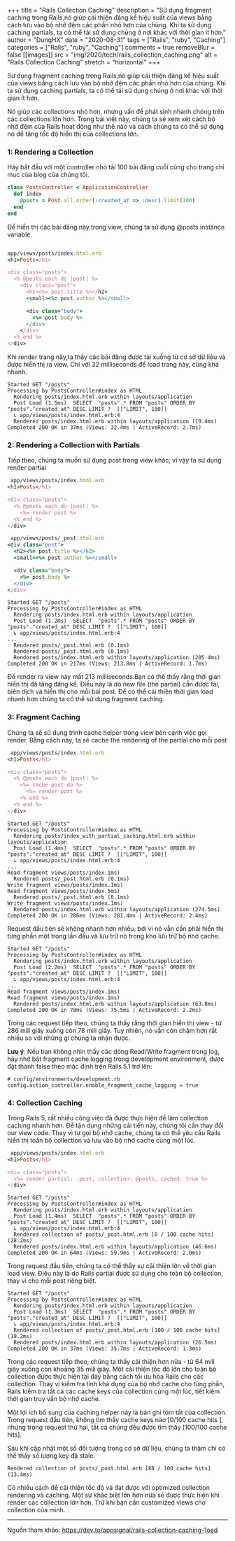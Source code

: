 +++
title = "Rails Collection Caching"
description = "Sử dụng fragment caching trong Rails,nó giúp cải thiện đáng kể hiệu suất của views bằng cách lưu vào bộ nhớ đệm các phần nhỏ hơn của chúng. Khi ta sử dụng caching partials, ta có thể tái sử dụng chúng ở nơi khác với thời gian ít hơn."
author = "DungHX"
date = "2020-08-31"
tags = ["Rails", "ruby", "Caching"]
categories = ["Rails", "ruby", "Caching"]
comments = true
removeBlur = false
[[images]]
  src = "img/2020/tech/rails_collection_caching.png"
  alt = "Rails Collection Caching"
  stretch = "horizontal"
+++

Sử dụng fragment caching trong Rails,nó giúp cải thiện đáng kể hiệu suất của views bằng cách lưu vào bộ nhớ đệm các phần nhỏ hơn của chúng. Khi ta sử dụng caching partials, ta có thể tái sử dụng chúng ở nơi khác với thời gian ít hơn.

Nó giúp các collections nhỏ hơn, nhưng vấn đề phát sinh nhanh chóng trên các collections lớn hơn. Trong bài viết này, chúng ta sẽ xem xét cách bộ nhớ đệm của Rails hoạt động như thế nào và cách chúng ta có thể sử dụng nó để tăng tốc độ hiển thị của collections lớn.

### 1: Rendering a Collection


Hãy bắt đầu với một controller nhỏ tải 100 bài đăng cuối cùng cho trang chỉ mục của blog của chúng tôi.

```ruby
class PostsController < ApplicationController
  def index
    @posts = Post.all.order(:created_at => :desc).limit(100)
  end
end
```
Để hiển thị các bài đăng này trong view, chúng ta sử dụng @posts instance variable.
```ruby

app/views/posts/index.html.erb
<h1>Posts</h1>

<div class="posts">
  <% @posts.each do |post| %>
    <div class="post">
      <h2><%= post.title %></h2>
      <small><%= post.author %></small>

      <div class="body">
        <%= post.body %>
      </div>
    </div>
  <% end %>
</div>
```

Khi render trang này,ta thấy các bài đăng được tải xuống từ cơ sở dữ liệu và được hiển thị ra view. Chỉ với 32 milliseconds để load trang này, cũng khá nhanh.

```
Started GET "/posts"
Processing by PostsController#index as HTML
  Rendering posts/index.html.erb within layouts/application
  Post Load (1.5ms)  SELECT  "posts".* FROM "posts" ORDER BY "posts"."created_at" DESC LIMIT ?  [["LIMIT", 100]]
  ↳ app/views/posts/index.html.erb:4
  Rendered posts/index.html.erb within layouts/application (19.4ms)
Completed 200 OK in 37ms (Views: 32.4ms | ActiveRecord: 2.7ms)
```

### 2: Rendering a Collection with Partials

Tiếp theo, chúng ta muốn sử dụng post trong view khác, vì vậy ta sử dụng render partial

```ruby
 app/views/posts/index.html.erb
<h1>Posts</h1>

<div class="posts">
  <% @posts.each do |post| %>
    <%= render post %>
  <% end %>
</div>

 app/views/posts/_post.html.erb
<div class="post">
  <h2><%= post.title %></h2>
  <small><%= post.author %></small>

  <div class="body">
    <%= post.body %>
  </div>
</div>
```

```
Started GET "/posts"
Processing by PostsController#index as HTML
  Rendering posts/index.html.erb within layouts/application
  Post Load (1.2ms)  SELECT  "posts".* FROM "posts" ORDER BY "posts"."created_at" DESC LIMIT ?  [["LIMIT", 100]]
  ↳ app/views/posts/index.html.erb:4
...
  Rendered posts/_post.html.erb (0.1ms)
  Rendered posts/_post.html.erb (0.1ms)
  Rendered posts/index.html.erb within layouts/application (205.4ms)
Completed 200 OK in 217ms (Views: 213.8ms | ActiveRecord: 1.7ms)
```

Để render ra view này mất  213 milliseconds.Bạn có thể thấy rằng thời gian hiển thị đã tăng đáng kể. Điều này là do new file (the partial) cần được tải, biên dịch và hiển thị cho mỗi bài post. Để có thể cải thiện thời gian load nhanh hơn chúng ta có thể sử dụng fragment caching.

### 3: Fragment Caching

Chúng ta sẽ sử dụng trình cache helper trong view bên cạnh việc gọi render. Bằng cách này, ta sẽ cache the rendering of the partial cho mỗi post

```ruby
 app/views/posts/index.html.erb
<h1>Posts</h1>

<div class="posts">
  <% @posts.each do |post| %>
    <%= cache post do %>
      <%= render post %>
    <% end %>
  <% end %>
</div>
```
```
Started GET "/posts"
Processing by PostsController#index as HTML
  Rendering posts/index_with_partial_caching.html.erb within layouts/application
  Post Load (1.4ms)  SELECT  "posts".* FROM "posts" ORDER BY "posts"."created_at" DESC LIMIT ?  [["LIMIT", 100]]
  ↳ app/views/posts/index.html.erb:4
...
Read fragment views/posts/index.1ms)
  Rendered posts/_post.html.erb (0.1ms)
Write fragment views/posts/index.1ms)
Read fragment views/posts/index.5ms)
  Rendered posts/_post.html.erb (0.1ms)
Write fragment views/posts/index.1ms)
  Rendered posts/index.html.erb within layouts/application (274.5ms)
Completed 200 OK in 286ms (Views: 281.4ms | ActiveRecord: 2.4ms)
```

Request đầu tiên sẽ không nhanh hơn nhiều, bởi vì nó vẫn cần phải hiển thị từng phần một trong lần đầu và lưu trữ nó trong kho lưu trữ bộ nhớ cache.
```
Started GET "/posts"
Processing by PostsController#index as HTML
  Rendering posts/index.html.erb within layouts/application
  Post Load (2.2ms)  SELECT  "posts".* FROM "posts" ORDER BY "posts"."created_at" DESC LIMIT ?  [["LIMIT", 100]]
  ↳ app/views/posts/index.html.erb:4
...
Read fragment views/posts/index.1ms)
Read fragment views/posts/index.1ms)
  Rendered posts/index.html.erb within layouts/application (63.8ms)
Completed 200 OK in 78ms (Views: 75.5ms | ActiveRecord: 2.2ms)
```

Trong các request tiếp theo, chúng ta thấy rằng thời gian hiển thị view - từ 286 mili giây xuống còn 78 mili giây. Tuy nhiên, nó vẫn còn chậm hơn rất nhiều so với những gì chúng ta nhận được.



**Lưu ý**: Nếu bạn không nhìn thấy các dòng Read/Write fragment trong log, hãy nhớ bật fragment cache logging trong development environment, được đặt thành false theo mặc định trên Rails 5.1 trở lên:

```
# config/environments/development.rb
config.action_controller.enable_fragment_cache_logging = true
```

### 4: Collection Caching

Trong Rails 5, rất nhiều công việc đã được thực hiện để làm collection caching nhanh hơn. Để tận dụng những cải tiến này, chúng tôi cần thay đổi our view code. Thay vì tự gọi bộ nhớ cache, chúng ta có thể yêu cầu Rails hiển thị toàn bộ collection và lưu vào bộ nhớ cache cùng một lúc.

```ruby
 app/views/posts/index.html.erb
<h1>Posts</h1>

<div class="posts">
  <%= render partial: :post, collection: @posts, cached: true %>
</div>
```

```
Started GET "/posts"
Processing by PostsController#index as HTML
  Rendering posts/index.html.erb within layouts/application
  Post Load (1.4ms)  SELECT  "posts".* FROM "posts" ORDER BY "posts"."created_at" DESC LIMIT ?  [["LIMIT", 100]]
  ↳ app/views/posts/index.html.erb:4
  Rendered collection of posts/_post.html.erb [0 / 100 cache hits] (28.2ms)
  Rendered posts/index.html.erb within layouts/application (46.6ms)
Completed 200 OK in 64ms (Views: 59.9ms | ActiveRecord: 2.0ms)
```

Trong request đầu tiên, chúng ta có thể thấy sự cải thiện lớn về thời gian load view. Điều này là do Rails partial được sử dụng cho toàn bộ collection, thay vì cho mỗi post riêng biệt.

```
Started GET "/posts"
Processing by PostsController#index as HTML
  Rendering posts/index.html.erb within layouts/application
  Post Load (1.3ms)  SELECT  "posts".* FROM "posts" ORDER BY "posts"."created_at" DESC LIMIT ?  [["LIMIT", 100]]
  ↳ app/views/posts/index.html.erb:4
  Rendered collection of posts/_post.html.erb [100 / 100 cache hits] (19.2ms)
  Rendered posts/index.html.erb within layouts/application (26.5ms)
Completed 200 OK in 37ms (Views: 35.7ms | ActiveRecord: 1.3ms)
```

Trong các request tiếp theo, chúng ta thấy cải thiện hơn nữa - từ 64 mili giây xuống còn khoảng 35 mili giây. Một cải thiện tốc độ lớn cho toàn bộ collection được thực hiện tại đây bằng cách tối ưu hóa Rails cho các collection. Thay vì kiểm tra tính khả dụng của bộ nhớ cache cho từng phần, Rails kiểm tra tất cả các cache keys của collection cùng một lúc, tiết kiệm thời gian truy vấn bộ nhớ cache.

Một lợi ích bổ sung của caching helper này là bản ghi tóm tắt của collection. Trong request đầu tiên, không tìm thấy cache keys nào [0/100 cache hits ], nhưng trong request thứ hai, tất cả chúng đều được tìm thấy [100/100 cache hits].

Sau khi cập nhật một số đối tượng trong cơ sở dữ liệu, chúng ta thậm chí có thể thấy số lượng key đã stale.

`Rendered collection of posts/_post.html.erb [88 / 100 cache hits] (13.4ms)`

Có nhiều cách để cải thiện tốc độ và đạt được với optimized collection rendering và caching. Một sự khác biệt lớn hơn nữa sẽ được thực hiện khi render các collection lớn hơn. Trừ khi bạn cần customized views cho collection của mình.


-----


Nguồn tham khảo: https://dev.to/appsignal/rails-collection-caching-1oed
